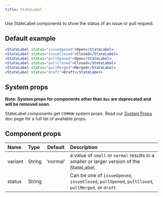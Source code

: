 ```yaml
---
title: StateLabel
---
```


Use StateLabel components to show the status of an issue or pull request.

## Default example

```jsx live
<StateLabel status="issueOpened">Open</StateLabel>
<StateLabel status="issueClosed">Closed</StateLabel>
<StateLabel status="pullOpened">Open</StateLabel>
<StateLabel status="pullClosed">Closed</StateLabel>
<StateLabel status="pullMerged">Merged</StateLabel>
<StateLabel status="draft">Draft</StateLabel>
```

## System props

**Note: System props for components other than `Box` are deprecated and will be removed soon.**

StateLabel components get `COMMON` system props. Read our [System Props](/system-props) doc page for a full list of available props.

## Component props

| Name    | Type   | Default  | Description                                                                                       |
| :------ | :----- | :------: | :------------------------------------------------------------------------------------------------ |
| variant | String | 'normal' | a value of `small` or `normal` results in a smaller or larger version of the StateLabel.          |
| status  | String |          | Can be one of `issueOpened`, `issueClosed`, `pullOpened`, `pullClosed`, `pullMerged`, or `draft`. |

